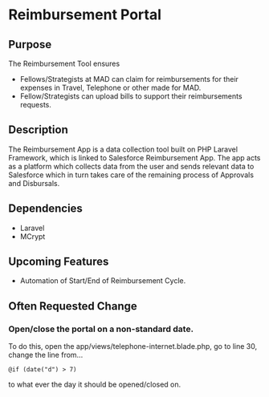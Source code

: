 # Reimbursement Portal

## Purpose

The Reimbursement Tool ensures
* Fellows/Strategists at MAD can claim for reimbursements for their expenses in Travel, Telephone or other made for MAD.
* Fellow/Strategists can upload bills to support their reimbursements requests.

## Description

The Reimbursement App is a data collection tool built on PHP Laravel Framework, which is linked to Salesforce Reimbursement App. The app acts as a platform which collects data from the user and sends relevant data to Salesforce which in turn takes care of the remaining process of Approvals and Disbursals.

## Dependencies

* Laravel
* MCrypt

## Upcoming Features

* Automation of Start/End of Reimbursement Cycle.

## Often Requested Change

### Open/close the portal on a non-standard date.

To do this, open the app/views/telephone-internet.blade.php, go to line 30, change the line from...

```blade
@if (date("d") > 7)
```

to what ever the day it should be opened/closed on.